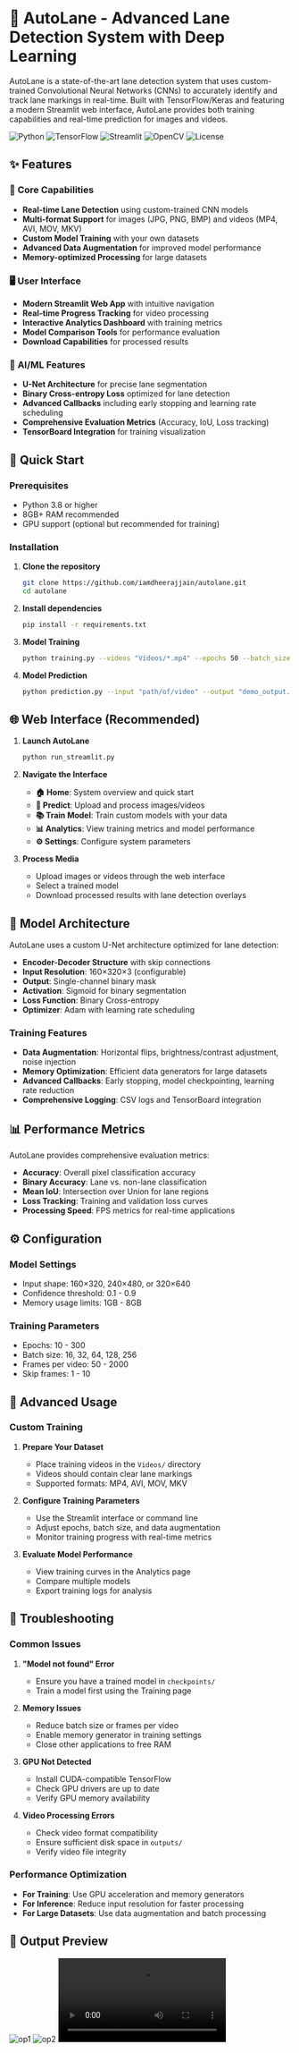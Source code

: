 # 🚗 AutoLane - Advanced Lane Detection System with Deep Learning

AutoLane is a state-of-the-art lane detection system that uses custom-trained Convolutional Neural Networks (CNNs) to accurately identify and track lane markings in real-time. Built with TensorFlow/Keras and featuring a modern Streamlit web interface, AutoLane provides both training capabilities and real-time prediction for images and videos.

![Python](https://img.shields.io/badge/Python-3.8+-blue.svg)
![TensorFlow](https://img.shields.io/badge/TensorFlow-2.13.0-orange.svg)
![Streamlit](https://img.shields.io/badge/Streamlit-1.40.1-red.svg)
![OpenCV](https://img.shields.io/badge/OpenCV-4.8.1-green.svg)
![License](https://img.shields.io/badge/License-MIT-yellow.svg)

## ✨ Features

### 🎯 **Core Capabilities**

- **Real-time Lane Detection** using custom-trained CNN models
- **Multi-format Support** for images (JPG, PNG, BMP) and videos (MP4, AVI, MOV, MKV)
- **Custom Model Training** with your own datasets
- **Advanced Data Augmentation** for improved model performance
- **Memory-optimized Processing** for large datasets

### 🖥️ **User Interface**

- **Modern Streamlit Web App** with intuitive navigation
- **Real-time Progress Tracking** for video processing
- **Interactive Analytics Dashboard** with training metrics
- **Model Comparison Tools** for performance evaluation
- **Download Capabilities** for processed results

### 🧠 **AI/ML Features**

- **U-Net Architecture** for precise lane segmentation
- **Binary Cross-entropy Loss** optimized for lane detection
- **Advanced Callbacks** including early stopping and learning rate scheduling
- **Comprehensive Evaluation Metrics** (Accuracy, IoU, Loss tracking)
- **TensorBoard Integration** for training visualization

## 🚀 Quick Start

### Prerequisites

- Python 3.8 or higher
- 8GB+ RAM recommended
- GPU support (optional but recommended for training)

### Installation

1. **Clone the repository**

   ```bash
   git clone https://github.com/iamdheerajjain/autolane.git
   cd autolane
   ```

2. **Install dependencies**

   ```bash
   pip install -r requirements.txt

3. **Model Training**

   ```bash
   python training.py --videos "Videos/*.mp4" --epochs 50 --batch_size 8 --frames_per_video 100 --augment --use_generator
   ```

4. **Model Prediction**

   ```bash
   python prediction.py --input "path/of/video" --output "demo_output.mp4" --model "checkpoints/custom_lane_model_best.h5"
   ```

## 🌐 **Web Interface (Recommended)**

1. **Launch AutoLane**

   ```bash
   python run_streamlit.py
   ```

2. **Navigate the Interface**

   - **🏠 Home**: System overview and quick start
   - **🎯 Predict**: Upload and process images/videos
   - **📚 Train Model**: Train custom models with your data
   - **📊 Analytics**: View training metrics and model performance
   - **⚙️ Settings**: Configure system parameters

3. **Process Media**
   - Upload images or videos through the web interface
   - Select a trained model
   - Download processed results with lane detection overlays


## 🧠 Model Architecture

AutoLane uses a custom U-Net architecture optimized for lane detection:

- **Encoder-Decoder Structure** with skip connections
- **Input Resolution**: 160×320×3 (configurable)
- **Output**: Single-channel binary mask
- **Activation**: Sigmoid for binary segmentation
- **Loss Function**: Binary Cross-entropy
- **Optimizer**: Adam with learning rate scheduling

### **Training Features**

- **Data Augmentation**: Horizontal flips, brightness/contrast adjustment, noise injection
- **Memory Optimization**: Efficient data generators for large datasets
- **Advanced Callbacks**: Early stopping, model checkpointing, learning rate reduction
- **Comprehensive Logging**: CSV logs and TensorBoard integration

## 📊 Performance Metrics

AutoLane provides comprehensive evaluation metrics:

- **Accuracy**: Overall pixel classification accuracy
- **Binary Accuracy**: Lane vs. non-lane classification
- **Mean IoU**: Intersection over Union for lane regions
- **Loss Tracking**: Training and validation loss curves
- **Processing Speed**: FPS metrics for real-time applications

## ⚙️ Configuration

### **Model Settings**

- Input shape: 160×320, 240×480, or 320×640
- Confidence threshold: 0.1 - 0.9
- Memory usage limits: 1GB - 8GB

### **Training Parameters**

- Epochs: 10 - 300
- Batch size: 16, 32, 64, 128, 256
- Frames per video: 50 - 2000
- Skip frames: 1 - 10

## 🔧 Advanced Usage

### **Custom Training**

1. **Prepare Your Dataset**

   - Place training videos in the `Videos/` directory
   - Videos should contain clear lane markings
   - Supported formats: MP4, AVI, MOV, MKV

2. **Configure Training Parameters**

   - Use the Streamlit interface or command line
   - Adjust epochs, batch size, and data augmentation
   - Monitor training progress with real-time metrics

3. **Evaluate Model Performance**
   - View training curves in the Analytics page
   - Compare multiple models
   - Export training logs for analysis


## 🐛 Troubleshooting

### **Common Issues**

1. **"Model not found" Error**

   - Ensure you have a trained model in `checkpoints/`
   - Train a model first using the Training page

2. **Memory Issues**

   - Reduce batch size or frames per video
   - Enable memory generator in training settings
   - Close other applications to free RAM

3. **GPU Not Detected**

   - Install CUDA-compatible TensorFlow
   - Check GPU drivers are up to date
   - Verify GPU memory availability

4. **Video Processing Errors**
   - Check video format compatibility
   - Ensure sufficient disk space in `outputs/`
   - Verify video file integrity

### **Performance Optimization**

- **For Training**: Use GPU acceleration and memory generators
- **For Inference**: Reduce input resolution for faster processing
- **For Large Datasets**: Use data augmentation and batch processing

## 📸 Output Preview

![op1](op1.png)
![op2](op2.png)
![op3](opvideo.mp4)
